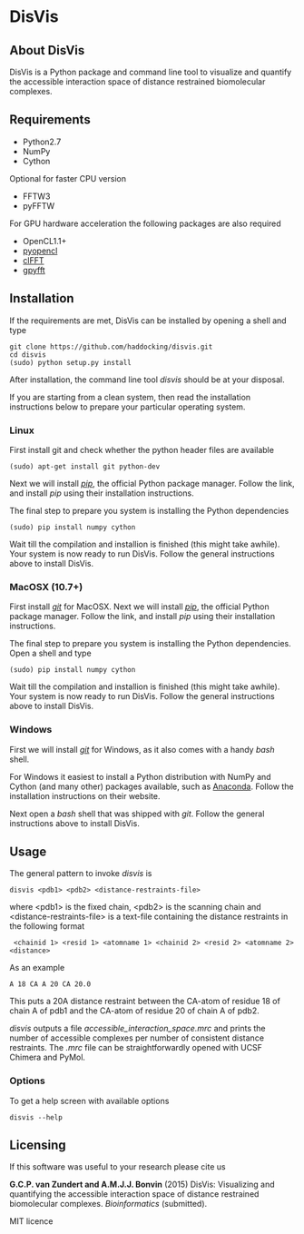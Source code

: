 # DisVis


## About DisVis

DisVis is a Python package and command line tool to visualize and quantify 
the accessible interaction space of distance restrained biomolecular complexes.


## Requirements

* Python2.7
* NumPy
* Cython

Optional for faster CPU version

* FFTW3
* pyFFTW

For GPU hardware acceleration the following packages are also required

* OpenCL1.1+
* [pyopencl](https://github.com/pyopencl/pyopencl)
* [clFFT](https://github.com/clMathLibraries/clFFT)
* [gpyfft](https://github.com/geggo/gpyfft)


## Installation

If the requirements are met, DisVis can be installed by opening a shell
and type

    git clone https://github.com/haddocking/disvis.git
    cd disvis
    (sudo) python setup.py install

After installation, the command line tool *disvis* should be at your disposal.

If you are starting from a clean system, then read the installation instructions 
below to prepare your particular operating system.


### Linux

First install git and check whether the python header files are available

    (sudo) apt-get install git python-dev

Next we will install [*pip*](https://pip.pypa.io/en/latest/installing.html), 
the official Python package manager. Follow the link, and install *pip* using
their installation instructions.

The final step to prepare you system is installing the Python dependencies

    (sudo) pip install numpy cython

Wait till the compilation and installion is finished (this might take awhile).
Your system is now ready to run DisVis. Follow the general instructions above to install DisVis.


### MacOSX (10.7+)

First install [*git*](https://git-scm.com/download) for MacOSX.
Next we will install [*pip*](https://pip.pypa.io/en/latest/installing.html), 
the official Python package manager. Follow the link, and install *pip* using
their installation instructions.

The final step to prepare you system is installing the Python dependencies.
Open a shell and type

    (sudo) pip install numpy cython

Wait till the compilation and installion is finished (this might take awhile).
Your system is now ready to run DisVis. Follow the general instructions above to install DisVis.


### Windows

First we will install [*git*](https://git-scm.com/download) for Windows, as it also comes
with a handy *bash* shell.

For Windows it easiest to install a Python distribution with NumPy and Cython
(and many other) packages available, such as [Anaconda](https://continuum.io/downloads).
Follow the installation instructions on their website.

Next open a *bash* shell that was shipped with *git*. Follow the general instructions
above to install DisVis.


## Usage

The general pattern to invoke *disvis* is

    disvis <pdb1> <pdb2> <distance-restraints-file>

where \<pdb1\> is the fixed chain, \<pdb2\> is the scanning chain and 
\<distance-restraints-file\> is a text-file
containing the distance restraints in the following format

     <chainid 1> <resid 1> <atomname 1> <chainid 2> <resid 2> <atomname 2> <distance>

As an example
    
    A 18 CA A 20 CA 20.0

This puts a 20A distance restraint between the CA-atom of residue 18 of 
chain A of pdb1 and the CA-atom of residue 20 of chain A of pdb2.

*disvis* outputs a file *accessible_interaction_space.mrc* and prints the 
number of accessible complexes per number of consistent distance restraints. 
The *.mrc* file can be straightforwardly opened with UCSF Chimera and PyMol.


### Options

To get a help screen with available options
            
    disvis --help



Licensing
---------

If this software was useful to your research please cite us

**G.C.P. van Zundert and A.M.J.J. Bonvin** (2015) DisVis: Visualizing and
quantifying the accessible interaction space of distance restrained biomolecular complexes.
*Bioinformatics* (submitted).

MIT licence
